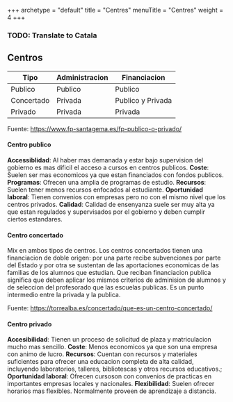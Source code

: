 +++
archetype = "default"
title = "Centres"
menuTitle = "Centres"
weight = 4
+++

### TODO: Translate to Catala

## Centros 

| Tipo       | Administracion | Financiacion      |
|------------|----------------|-------------------|
| Publico    | Publico        | Publico           |
| Concertado | Privada        | Publico y Privada |
| Privado    | Privada        | Privada           |

Fuente: https://www.fp-santagema.es/fp-publico-o-privado/

#### Centro publico
**Accessiblidad**: Al haber mas demanada y estar bajo supervision del gobierno es mas dificil el acceso a cursos en centros publicos.
**Coste**: Suelen ser mas economicos ya que estan financiados con fondos publicos.
**Programas**: Ofrecen una amplia de programas de estudio.
**Recursos**: Suelen tener menos recursos enfocados al estudiante.
**Oportunidad laboral**: Tienen convenios con empresas pero no con el mismo nivel que los centros privados.
**Calidad**: Calidad de ensenyanza suele ser muy alta ya que estan regulados y supervisados por el gobierno y deben cumplir ciertos estandares.

#### Centro concertado
Mix en ambos tipos de centros.
Los centros concertados tienen una financiacion de doble origen: por una parte recibe subvenciones por parte del Estado y por otra se sustentan de las aportaciones economicas de las familias de los alumnos que estudian. Que reciban financiacion publica significa que deben aplicar los mismos criterios de adminision de alumnos y de seleccion del profesorado que las escuelas publicas. 
 Es un punto intermedio entre la privada y la publica.

Fuente: https://torrealba.es/concertado/que-es-un-centro-concertado/

#### Centro privado
**Accesibilidad**: Tienen un proceso de solicitud de plaza y matriculacion mucho mas sencillo.
**Coste**: Menos economicos ya que son una empresa con animo de lucro.
**Recursos**: Cuentan con recursos y materiales suficientes para ofrecer una educacion completa de alta calidad, incluyendo laboratorios, talleres, bibliotescas y otros recursos educativos.;
**Oportunidad laboral**: Ofrecen cursoson con convenios de practicas en importantes empresas locales y nacionales.
**Flexibilidad**: Suelen ofrecer horarios mas flexibles. Normalmente proveen de aprendizaje a distancia.

